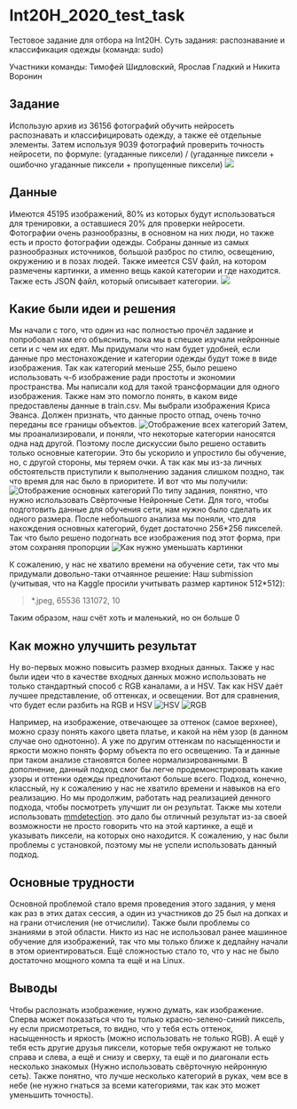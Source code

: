 # Int20H_2020_test_task
Тестовое задание для отбора на Int20H. Суть задания: распознавание и классификация одежды (команда: sudo)

Участники команды: Тимофей Шидловский, Ярослав Гладкий и Никита Воронин

## Задание
Использую архив из 36156 фотографий обучить нейросеть распознавать и классифицировать одежду, а также её отдельные элементы. Затем используя 9039 фотографий проверить точность нейросети, по формуле: 
(угаданные пиксели) / (угаданные пиксели + ошибочно угаданные пиксели + пропущенные пиксели)
![](https://s3.amazonaws.com/ifashionist/Kaggle/Kaggle3.jpg)

## Данные
Имеются 45195 изображений, 80% из которых будут использоваться для тренировки, а оставшиеся 20% для проверки нейросети. Фотографии очень разнообразны, в основном на них люди, но также есть и просто фотографии одежды. Собраны данные из самых разнообразных источников, большой разброс по стилю, освещению, окружению и в позах людей. Также имеется CSV файл, на котором размечены картинки, а именно вещь какой категории и где находится. Также есть JSON файл, который описывает категории. 
![](https://s3.amazonaws.com/ifashionist/Kaggle/dataset_example.jpg)

## Какие были идеи и решения
Мы начали с того, что один из нас полностью прочёл задание и попробовал нам его объяснить, пока мы в спешке изучали нейронные сети и с чем их едят. 
Мы придумали что нам будет удобней, если данные про местонахождение и категории одежды будут тоже в виде изображения. Так как категорий меньше 255, было решено использовать ч-б изображение ради простоты и экономии пространства. Мы написали код для такой трансформации для одного изображения. Также нам это помогло понять, в каком виде предоставлены данные в train.csv. Мы выбрали изображения Криса Эванса. Должен признать, что данные просто отпад, очень точно переданы все границы объектов.
![Отображение всех категорий](https://github.com/timofey-s/Int20H_2020_test_task/blob/master/readme%20img/all%20categories.jpg)
Затем, мы проанализировали, и поняли, что некоторые категории наносятся одна над другой. Поэтому после дискуссии было решено оставить только основные категории. Это бы ускорило и упростило бы обучение, но, с другой стороны, мы теряем очки. А так как мы из-за личных обстоятельств приступили к выполнению задания слишком поздно, так что время для нас было в приоритете. И вот что мы получили:
![Отображение основных категорий](https://github.com/timofey-s/Int20H_2020_test_task/blob/master/readme%20img/main%20categories.jpg)
По типу задания, понятно, что нужно использовать Свёрточные Нейронные Сети. Для того, чтобы подготовить данные для обучения сети, нам нужно было сделать их одного размера. После небольшого анализа мы поняли, что для нахождения основных категорий, будет достаточно 256*256 пикселей. Так что было решено подогнать все изображения под этот форма, при этом сохраняя пропорции
![Как нужно уменьшать картинки](https://github.com/timofey-s/Int20H_2020_test_task/blob/master/readme%20img/crop%20images.jpg)

К сожалению, у нас не хватило времени на обучение сети, так что мы придумали довольно-таки отчаянное решение:
Наш submission (учитывая, что на Kaggle просили учитывать размер картинок 512*512):
> *.jpeg, 65536 131072, 10

Таким образом, наш счёт хоть и маленький, но он больше 0

## Как можно улучшить результат
Ну во-первых можно повысить размер входных данных. Также у нас были идеи что в качестве входных данных можно использовать не только стандартный способ с RGB каналами, а и HSV. Так как HSV даёт лучшее представление, об оттенках, и освещении. Вот для сравнения, что будет если разбить на RGB и HSV
![HSV](https://github.com/timofey-s/Int20H_2020_test_task/blob/master/readme%20img/hsv.JPG)
![RGB](https://github.com/timofey-s/Int20H_2020_test_task/blob/master/readme%20img/rgb.JPG)
  
Например, на изображение, отвечающее за оттенок (самое верхнее), можно сразу понять какого цвета платье, и какой на нём узор (в данном случае оно однотонно). А уже по другим оттенкам по насыщенности и яркости можно понять форму объекта по его освещению. Та и данные при таком анализе становятся более нормализированными. В дополнение, данный подход смог бы легче продемонстрировать какие узоры и оттенки одежды предпочитают больше всего. Подход, конечно, классный, ну к сожалению у нас не хватило времени и навыков на его реализацию. Но мы продолжим, работать над реализацией денного подхода, чтобы посмотреть улучшит ли он результат. 
Также мы хотели использовать [mmdetection]( https://github.com/open-mmlab/mmdetection). это дало бы отличный результат из-за своей возможности не просто говорить что на этой картинке, а ещё и указывать пиксели, на которых оно находится. К сожалению, у нас были проблемы с установкой, поэтому мы не успели использовать данный подход.

## Основные трудности
Основной проблемой стало время проведения этого задания, у меня как раз в этих датах сессия, а один из участников до 25 был на допках и на грани отчисления (не отчислили). Также были проблемы со знаниями в этой области. Никто из нас не использовал ранее машинное обучение для изображений, так что мы только ближе к дедлайну начали в этом ориентироваться. Ещё сложностью стало то, что у нас не было достаточно мощного компа та ещё и на Linux. 

## Выводы
Чтобы распознать изображение, нужно думать, как изображение. Сперва может показаться что ты только красно-зелено-синий пиксель, ну если присмотреться, то видно, что у тебя есть оттенок, насыщенность и яркость (можно использовать не только RGB). А ещё у тебя есть другие друзья пиксели, которые тебя окружают не только справа и слева, а ещё и снизу и сверху, та ещё и по диагонали есть несколько знакомых (Нужно использовать свёрточную нейронную сеть). Также понятно, что лучше несколько категорий в руках, чем все в небе (не нужно гнаться за всеми категориями, так как это может уменьшить точность).

